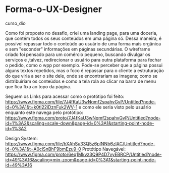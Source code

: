 # Forma-o-UX-Designer
curso_dio

Como foi proposto no desafio, criei uma landing page, para uma doceria, que contém todos os seus conteúdos em uma página só. Dessa maneira, é possível repassar todo o conteúdo ao usuário de uma forma mais orgânica e sem "esconder" informações em páginas secundárias. O wireframe criado foi pensado para um comércio pequeno, buscando divulgar os serviços e ,talvez, redirecionar o usuário para outra plataforma para fechar o pedido, como o wpp por exemplo. 
Pode-se perceber que a página possui alguns textos repetidos, mas o foco é repassar para o cliente a estruturação do que viria a ser o site dele, onde se encontrariam as imagens; como se distribuiriam os conteúdos e como a tela rola ao clicar na barra de menu que fica fixa ao topo da página.

Seguem os Links para acessar como o protótipo foi feito: https://www.figma.com/file/7J4fKaU3wNqmf2spahvGvP/Untitled?node-id=0%3A1&t=k0tl22iDznFuk2WV-1
                             e como ele seria visto pelo usuário enquanto este navega pelo protótipo: https://www.figma.com/proto/7J4fKaU3wNqmf2spahvGvP/Untitled?node-id=1%3A2&scaling=scale-down&page-id=0%3A1&starting-point-node-id=1%3A2
                             
Design System: https://www.figma.com/file/bXAhSu33Q5z6pINNb6zlAC/Untitled?node-id=0%3A1&t=A0clSnBhF9bmEzu9-0
Protótipo Navegável: https://www.figma.com/proto/6eq1Mkvz3Q9P4D7vyEBRCP/Untitled?node-id=49%3A16&scaling=min-zoom&page-id=0%3A1&starting-point-node-id=49%3A16
